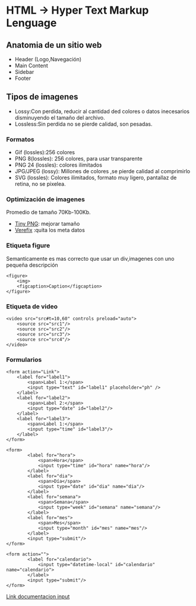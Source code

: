 # HTML -> Hyper Text Markup Lenguage

## Anatomia de un sitio web

- Header (Logo,Navegación)
- Main Content
- Sidebar
- Footer

## Tipos de imagenes

- Lossy:Con perdida, reducir al cantidad ded colores o datos inecesarios disminuyendo el tamaño del archivo.
- Lossless:Sin perdida no se pierde calidad, son pesadas.

### Formatos

- Gif (lossles):256 colores
- PNG 8(lossles): 256 colores, para usar transparente
- PNG 24 (lossles): colores ilimitados
- JPG/JPEG (lossy): Millones de colores ,se pierde calidad al comprimirlo
- SVG (lossles): Colores ilimitados, formato muy ligero, pantallaz de retina, no se pixelea.

### Optimización de imagenes

Promedio de tamaño 70Kb-100Kb.
- [Tiny PNG](https://tinypng.com/): mejorar tamaño  
- [Verefix](https://www.verexif.com/) :quita los meta datos  

### Etiqueta figure

Semanticamente es mas correcto que usar un div,imagenes con uno pequeña descripción
```
<figure>
    <img>
    <figcaption>Caption</figcaption>
</figure>
```

### Etiqueta de video

```
<video src="src#t=10,60" controls preload="auto">
    <source src="src1"/>
    <source src="src2"/>
    <source src="src3"/>
    <source src="src4"/>
</video>
```

### Formularios

```
<form action="Link">
    <label for="label1">
        <span>Label 1:</span>
        <input type="text" id="label1" placeholder="ph" />
    </label>
    <label for="label2">
        <span>Label 2:</span>
        <input type="date" id="label2"/>
    </label>
    <label for="label3">
        <span>Label 1:</span>
        <input type="time" id="label3"/>
    </label>
</form>
```

```
<form>
        <label for="hora">
            <span>Hora</span>
            <input type="time" id="hora" name="hora"/>
        </label>
        <label for="dia">
            <span>Día</span>
            <input type="date" id="dia" name="dia"/>
        </label>
        <label for="semana">
            <span>Semana</span>
            <input type="week" id="semana" name="semana"/>
        </label>
        <label for="mes">
            <span>Mes</span>
            <input type="month" id="mes" name="mes"/>
        </label>
        <input type="submit"/>
</form>
```

```
<form action="">
        <label for="calendario">
            <input type="datetime-local" id="calendario" name="calendario">
        </label>
        <input type="submit"/>
</form>

```
[Link documentacion input](https://developer.mozilla.org/es/docs/Web/HTML/Element/input)